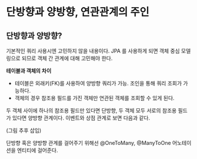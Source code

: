 # 단방향과 양방향, 연관관계의 주인

## 단방향과 양방향?
기본적인 쿼리 사용시엔 고민하지 않을 내용이다. JPA 를 사용하게 되면 객체 중심 모델링으로 되므로 객체 간 관계에 대해 고민해야 한다.

**테이블과 객체의 차이**
* 테이블은 외래키(FK)를 사용하여 양방향 쿼리가 가능. 조인을 통해 쿼리 조회가 가능하다.
* 객체의 경우 참조용 필드를 가진 객체만 연관된 객체를 조회할 수 있게 된다.

두 객체 사이에 하나의 참조용 필드만 있다면 단방향, 두 객체 모두 서로의 참조용 필드가 있다면 양방향 관계이다. 이벤트와 상점 관계로 보면 다음과 같다.

(그림 추후 삽입)

단방향 혹은 양방향 관계를 걸어주기 위해선 @OneToMany, @ManyToOne 어노테이션을 엔티티에 걸어준다.